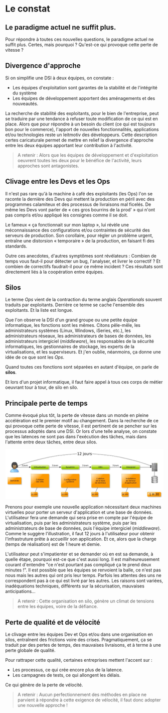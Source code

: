 # Le constat

## Le paradigme actuel ne suffit plus.
Pour répondre à toutes ces nouvelles questions, le paradigme actuel ne suffit plus. Certes, mais pourquoi ? Qu'est-ce qui provoque cette perte de vitesse ?

## Divergence d'approche
Si on simplifie une DSI à deux équipes, on constate :
- Les équipes d'exploitation sont garantes de la stabilité et de l'intégrité du système
- Les équipes de développement apportent des aménagements et des nouveautés.

La recherche de stabilité des exploitants, pour le bien de l'entreprise,  peut se traduire par une tendance à refuser toute modification de ce qui est en place. Alors que pour répondre à un besoin du client (ce qui est toujours bon pour le commerce), l'apport de nouvelles fonctionnalités, applications et/ou technologies reste un leitmotiv des développeurs.
Cette description certes caricaturale permet de mettre en relief la divergence d'approche entre les deux équipes apportant leur contribution à l'activité.

>A retenir :
Alors que les équipes de développement et d'exploitation oeuvrent toutes les deux pour le bénéfice de l'activité, leurs approches sont antagonistes.

## Clivage entre les Devs et les Ops
Il n'est pas rare qu'à la machine à café des exploitants (les Ops) l'on se raconte la dernière des Devs qui mettent la production en péril avec des programmes calamiteux et des processus de livraisons mal ficelés.
De même les Devs vont parler de « ces gros bourrins de la prod' » qui n'ont pas compris et/ou appliqué les consignes comme il se doit.

Le fameux « ça fonctionnait sur mon laptop », lui révèle une méconnaissance des configurations et/ou contraintes de sécurité des serveurs de production.
Son corollaire, pour régler un problème urgent, entraîne une distorsion « temporaire » de la production, en faisant fi des standards.

Outre ces anecdotes, d'autres symptômes sont révélateurs :
Combien de temps vous faut-il pour détecter un bug, l'analyser, et livrer le correctif ?  Et combien de correctifs faudrait-il pour ce même incident ?
Ces résultats sont directement liés à la coopération entre équipes.

## Silos
Le terme _Ops_ vient de la contraction du terme anglais  _Operationals_ souvent traduits par exploitants. Derrière ce terme se cache l'ensemble des exploitants. Et la liste est longue.

Que l'on observe la DSI d'un grand groupe ou une petite équipe informatique, les fonctions sont les mêmes. Citons pêle-mêle, les administrateurs systèmes (Linux, Windows, iSeries, etc.), les administrateurs réseaux, les administrateurs de bases de données, les administrateurs intergiciel (_middleware_), les responsables de la sécurité informatiques, les gestionnaires de stockage, les experts de la virtualisations, et les superviseurs. Et j'en oublie, néanmoins, ça donne une idée de ce que sont les _Ops_.

Quand toutes ces fonctions sont séparées en autant d'équipe, on parle de **silos**.

Et lors d'un projet informatique, il faut faire appel à tous ces corps de métier oeuvrant tour à tour, de silo en silo.

## Principale perte de temps
Comme évoqué plus tôt, la perte de vitesse dans un monde en pleine accélération est le premier motif au changement. Dans la recherche de ce qui provoque cette perte de vitesse, il est pertinent de se pencher sur les processus adoptés dans une DSI. Or lors d'une telle analyse, on constate que les latences ne sont pas dans l'exécution des tâches, mais dans l'attente entre deux tâches, entre deux silos.

![](images/TimeLine.jpg)

Prenons pour exemple une nouvelle application nécessitant deux machines virtuelles pour porter un serveur d'application et une base de données. L'utilisateur fera une demande qui sera prise en compte par l'équipe de virtualisation, puis par les administrateurs système, puis par les administrateurs de base de données, puis l'équipe intergiciel (_middleware_). Comme le suggère l'illustration, il faut 12 jours à l'utilisateur pour obtenir l'infrastruture prête à accueillir son application. Et ce, alors que la charge (temps de réalisation) est de 1 heure et demie.

L'utilisateur peut s'impatienter et se demander où en est sa demande, à quelle étape, pourquoi est-ce que c'est aussi long. Il est malheureusement courant d'entendre "ce n'est pourtant pas compliqué ça te prend deux minutes !". Il est possible que les équipes se renvoient la balle, ce n'est pas nous mais les autres qui ont pris leur temps.
Parfois les attentes des uns ne correspondent pas à ce qui est livré par les autres. Les raisons sont variées, inadéquations techniques, différents sur la sécurisation, mauvaises anticipations...

>A retenir :
Cette organisation en silo, génère un climat de tensions entre les équipes, voire de la défiance.


## Perte de qualité et de vélocité
Le clivage entre les équipes Dev et Ops et/ou dans une organisation en silos, entraînent des frictions voire des crises. Pragmatiquement, ça se traduit par des pertes de temps, des mauvaises livraisons, et à terme à une perte globale de qualité.

Pour rattraper cette qualité, certaines entreprises mettent l'accent sur :
- Les processus, ce qui crée encore plus de la latence.
- Les campagnes de tests, ce qui allongent les délais.

Ce qui génère de la perte de vélocité.


>A retenir :
Aucun perfectionnement des méthodes en place ne parvient à répondre à cette exigence de vélocité, il faut donc adopter une nouvelle approche !
